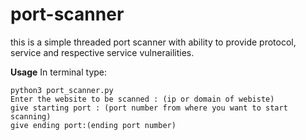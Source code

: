 # port-scanner
this is a simple threaded port scanner with ability to provide protocol, service and respective service vulnerailities.

**Usage**
In terminal type:
```
python3 port_scanner.py
Enter the website to be scanned : (ip or domain of webiste)
give starting port : (port number from where you want to start scanning)
give ending port:(ending port number)
```

